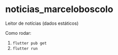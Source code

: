 # noticias_marceloboscolo
Leitor de notícias (dados estáticos)



Como rodar:
1. `flutter pub get`
2. `flutter run`
